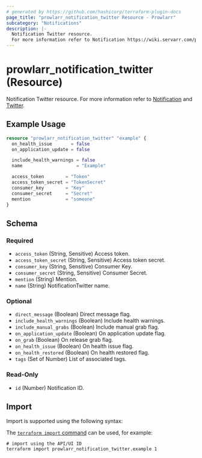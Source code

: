 ```yaml
---
# generated by https://github.com/hashicorp/terraform-plugin-docs
page_title: "prowlarr_notification_twitter Resource - Prowlarr"
subcategory: "Notifications"
description: |-
  Notification Twitter resource.
  For more information refer to Notification https://wiki.servarr.com/prowlarr/settings#connect and Twitter https://wiki.servarr.com/prowlarr/supported#twitter.
---
```


# prowlarr_notification_twitter (Resource)

<!-- subcategory:Notifications -->
Notification Twitter resource.
For more information refer to [Notification](https://wiki.servarr.com/prowlarr/settings#connect) and [Twitter](https://wiki.servarr.com/prowlarr/supported#twitter).

## Example Usage

```terraform
resource "prowlarr_notification_twitter" "example" {
  on_health_issue       = false
  on_application_update = false

  include_health_warnings = false
  name                    = "Example"

  access_token        = "Token"
  access_token_secret = "TokenSecret"
  consumer_key        = "Key"
  consumer_secret     = "Secret"
  mention             = "someone"
}
```

<!-- schema generated by tfplugindocs -->
## Schema

### Required

- `access_token` (String, Sensitive) Access token.
- `access_token_secret` (String, Sensitive) Access token secret.
- `consumer_key` (String, Sensitive) Consumer Key.
- `consumer_secret` (String, Sensitive) Consumer Secret.
- `mention` (String) Mention.
- `name` (String) NotificationTwitter name.

### Optional

- `direct_message` (Boolean) Direct message flag.
- `include_health_warnings` (Boolean) Include health warnings.
- `include_manual_grabs` (Boolean) Include manual grab flag.
- `on_application_update` (Boolean) On application update flag.
- `on_grab` (Boolean) On release grab flag.
- `on_health_issue` (Boolean) On health issue flag.
- `on_health_restored` (Boolean) On health restored flag.
- `tags` (Set of Number) List of associated tags.

### Read-Only

- `id` (Number) Notification ID.

## Import

Import is supported using the following syntax:

The [`terraform import` command](https://developer.hashicorp.com/terraform/cli/commands/import) can be used, for example:

```shell
# import using the API/UI ID
terraform import prowlarr_notification_twitter.example 1
```
